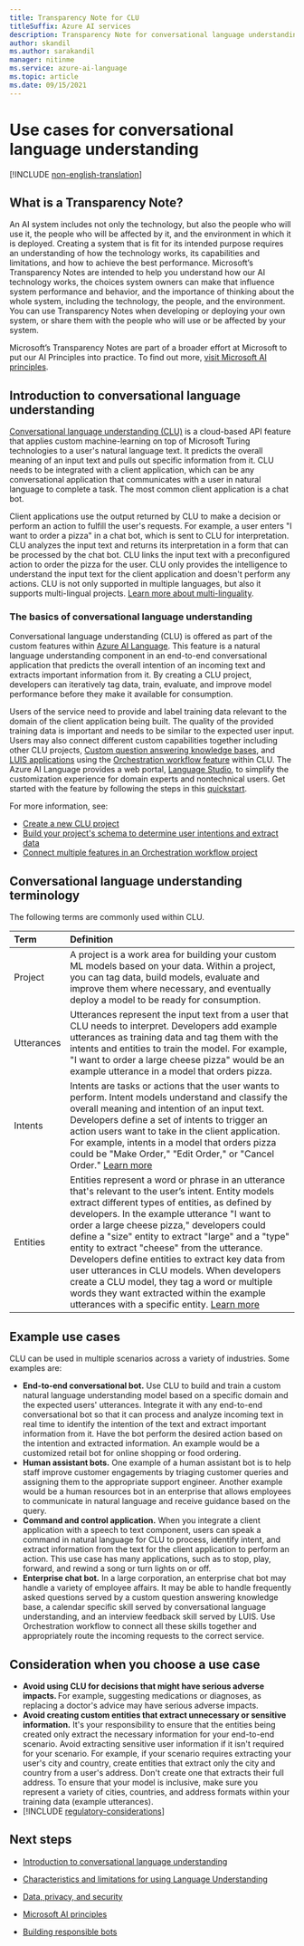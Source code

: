 ```yaml
---
title: Transparency Note for CLU
titleSuffix: Azure AI services
description: Transparency Note for conversational language understanding
author: skandil
ms.author: sarakandil
manager: nitinme
ms.service: azure-ai-language
ms.topic: article
ms.date: 09/15/2021
---
```


# Use cases for conversational language understanding

[!INCLUDE [non-english-translation](/azure/ai-foundry/responsible-ai/includes/non-english-translation.md)]

## What is a Transparency Note?

An AI system includes not only the technology, but also the people who will use it, the people who will be affected by it, and the environment in which it is deployed. Creating a system that is fit for its intended purpose requires an understanding of how the technology works, its capabilities and limitations, and how to achieve the best performance. Microsoft’s Transparency Notes are intended to help you understand how our AI technology works, the choices system owners can make that influence system performance and behavior, and the importance of thinking about the whole system, including the technology, the people, and the environment. You can use Transparency Notes when developing or deploying your own system, or share them with the people who will use or be affected by your system.  

Microsoft’s Transparency Notes are part of a broader effort at Microsoft to put our AI Principles into practice. To find out more, [visit Microsoft AI principles](https://www.microsoft.com/ai/responsible-ai).

## Introduction to conversational language understanding

[Conversational language understanding (CLU)](/azure/ai-services/language-service/conversational-language-understanding/overview) is a cloud-based API feature that applies custom machine-learning on top of Microsoft Turing technologies to a user's natural language text. It predicts the overall meaning of an input text and pulls out specific information from it. CLU needs to be integrated with a client application, which can be any conversational application that communicates with a user in natural language to complete a task. The most common client application is a chat bot.

Client applications use the output returned by CLU to make a decision or perform an action to fulfill the user's requests. For example, a user enters "I want to order a pizza" in a chat bot, which is sent to CLU for interpretation. CLU analyzes the input text and returns its interpretation in a form that can be processed by the chat bot. CLU links the input text with a preconfigured action to order the pizza for the user. CLU only provides the intelligence to understand the input text for the client application and doesn't perform any actions. CLU is not only supported in multiple languages, but also it supports multi-lingual projects. [Learn more about multi-linguality](/azure/ai-services/language-service/conversational-language-understanding/language-support).

### The basics of conversational language understanding

Conversational language understanding (CLU) is offered as part of the custom features within [Azure AI Language](/azure/ai-services/language-service/overview). This feature is a natural language understanding component in an end-to-end conversational application that predicts the overall intention of an incoming text and extracts important information from it. By creating a CLU project, developers can iteratively tag data, train, evaluate, and improve model performance before they make it available for consumption.

Users of the service need to provide and label training data relevant to the domain of the client application being built. The quality of the provided training data is important and needs to be similar to the expected user input. Users may also connect different custom capabilities together including other CLU projects, [Custom question answering knowledge bases](/azure/ai-services/language-service/question-answering/overview), and [LUIS applications](/azure/ai-services/luis/what-is-luis) using the [Orchestration workflow feature](/azure/ai-services/language-service/orchestration-workflow/overview) within CLU. The Azure AI Language provides a web portal, [Language Studio](https://language.cognitive.azure.com), to simplify the customization experience for domain experts and nontechnical users. Get started with the feature by following the steps in this [quickstart](/azure/ai-services/language-service/conversational-language-understanding/quickstart?pivots=language-studio).

For more information, see:

- [Create a new CLU project](/azure/ai-services/language-service/conversational-language-understanding/how-to/create-project)
- [Build your project's schema to determine user intentions and extract data](/azure/ai-services/language-service/conversational-language-understanding/how-to/build-schema)
- [Connect multiple features in an Orchestration workflow project](/azure/ai-services/language-service/conversational-language-understanding/how-to/create-project#create-an-orchestration-workflow-project)

## Conversational language understanding terminology

The following terms are commonly used within CLU.

|Term| Definition|
|:-----|:----|
|Project| A project is a work area for building your custom ML models based on your data. Within a project, you can tag data, build models, evaluate and improve them where necessary, and eventually deploy a model to be ready for consumption. |
|Utterances | Utterances represent the input text from a user that CLU needs to interpret. Developers add example utterances as training data and tag them with the intents and entities to train the model. For example, "I want to order a large cheese pizza" would be an example utterance in a model that orders pizza. |
|Intents | Intents are tasks or actions that the user wants to perform. Intent models understand and classify the overall meaning and intention of an input text. Developers define a set of intents to trigger an action users want to take in the client application. For example, intents in a model that orders pizza could be "Make Order," "Edit Order," or "Cancel Order." [Learn more](/azure/ai-services/language-service/conversational-language-understanding/how-to/build-schema) |
|Entities | Entities represent a word or phrase in an utterance that's relevant to the user’s intent. Entity models extract different types of entities, as defined by developers. In the example utterance "I want to order a large cheese pizza," developers could define a "size" entity to extract "large" and a "type" entity to extract "cheese" from the utterance. Developers define entities to extract key data from user utterances in CLU models. When developers create a CLU model, they tag a word or multiple words they want extracted within the example utterances with a specific entity. [Learn more](/azure/ai-services/language-service/conversational-language-understanding/how-to/build-schema) |


## Example use cases

CLU can be used in multiple scenarios across a variety of industries. Some examples are:

* **End-to-end conversational bot.** Use CLU to build and train a custom natural language understanding model based on a specific domain and the expected users' utterances. Integrate it with any end-to-end conversational bot so that it can process and analyze incoming text in real time to identify the intention of the text and extract important information from it. Have the bot perform the desired action based on the intention and extracted information. An example would be a customized retail bot for online shopping or food ordering.
* **Human assistant bots.** One example of a human assistant bot is to help staff improve customer engagements by triaging customer queries and assigning them to the appropriate support engineer. Another example would be a human resources bot in an enterprise that allows employees to communicate in natural language and receive guidance based on the query.
* **Command and control application.** When you integrate a client application with a speech to text component, users can speak a command in natural language for CLU to process, identify intent, and extract information from the text for the client application to perform an action. This use case has many applications, such as to stop, play, forward, and rewind a song or turn lights on or off.
* **Enterprise chat bot.** In a large corporation, an enterprise chat bot may handle a variety of employee affairs. It may be able to handle frequently asked questions served by a custom question answering knowledge base, a calendar specific skill served by conversational language understanding, and an interview feedback skill served by LUIS. Use Orchestration workflow to connect all these skills together and appropriately route the incoming requests to the correct service.


## Consideration when you choose a use case

* **Avoid using CLU for decisions that might have serious adverse impacts.** For example, suggesting medications or diagnoses, as replacing a doctor's advice may have serious adverse impacts.
* **Avoid creating custom entities that extract unnecessary or sensitive information.** It's your responsibility to ensure that the entities being created only extract the necessary information for your end-to-end scenario. Avoid extracting sensitive user information if it isn't required for your scenario. For example, if your scenario requires extracting your user's city and country, create entities that extract only the city and country from a user's address. Don't create one that extracts their full address. To ensure that your model is inclusive, make sure you represent a variety of cities, countries, and address formats within your training data (example utterances).
* [!INCLUDE [regulatory-considerations](../includes/regulatory-considerations.md)]

## Next steps

* [Introduction to conversational language understanding](/azure/ai-services/language-service/conversational-language-understanding/overview)
* [Characteristics and limitations for using Language Understanding](clu-characteristics-and-limitations.md)

* [Data, privacy, and security](clu-data-privacy-security.md)

* [Microsoft AI principles](https://www.microsoft.com/ai/responsible-ai?rtc=1&activetab=pivot1%3aprimaryr6)
* [Building responsible bots](https://www.microsoft.com/research/uploads/prod/2018/11/Bot_Guidelines_Nov_2018.pdf)
